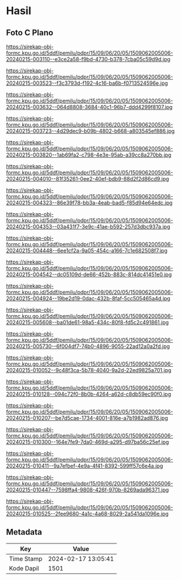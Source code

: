 # Hasil

## Foto C Plano

https://sirekap-obj-formc.kpu.go.id/5ddf/pemilu/pdpr/15/09/06/20/05/1509062005006-20240215-003110--e3ce2a58-f9bd-4730-b378-7cba05c59d9d.jpg

https://sirekap-obj-formc.kpu.go.id/5ddf/pemilu/pdpr/15/09/06/20/05/1509062005006-20240215-003523--f3c3793d-f192-4c16-ba6b-f0713524596e.jpg

https://sirekap-obj-formc.kpu.go.id/5ddf/pemilu/pdpr/15/09/06/20/05/1509062005006-20240215-003632--064d8808-3684-40c1-96b7-ddd4299f8107.jpg

https://sirekap-obj-formc.kpu.go.id/5ddf/pemilu/pdpr/15/09/06/20/05/1509062005006-20240215-003723--4d29dec9-b09b-4802-b668-a803545ef886.jpg

https://sirekap-obj-formc.kpu.go.id/5ddf/pemilu/pdpr/15/09/06/20/05/1509062005006-20240215-003820--1ab69fa2-c798-4e3e-95ab-a39cc8a270bb.jpg

https://sirekap-obj-formc.kpu.go.id/5ddf/pemilu/pdpr/15/09/06/20/05/1509062005006-20240215-004010--81f35261-0ee2-40ef-bdb9-88d2f2d86cd9.jpg

https://sirekap-obj-formc.kpu.go.id/5ddf/pemilu/pdpr/15/09/06/20/05/1509062005006-20240215-004323--86e39f78-bb3a-4eab-bad5-f85d94e64edc.jpg

https://sirekap-obj-formc.kpu.go.id/5ddf/pemilu/pdpr/15/09/06/20/05/1509062005006-20240215-004353--03a431f7-3e9c-41ae-b592-257d3dbc937a.jpg

https://sirekap-obj-formc.kpu.go.id/5ddf/pemilu/pdpr/15/09/06/20/05/1509062005006-20240215-004448--6ee1cf2a-9a05-454c-a166-7c1e682508f7.jpg

https://sirekap-obj-formc.kpu.go.id/5ddf/pemilu/pdpr/15/09/06/20/05/1509062005006-20240215-004542--dc05109d-de66-452b-883c-814dc41451e0.jpg

https://sirekap-obj-formc.kpu.go.id/5ddf/pemilu/pdpr/15/09/06/20/05/1509062005006-20240215-004924--19be2d19-0dac-432b-8faf-5cc505465a4d.jpg

https://sirekap-obj-formc.kpu.go.id/5ddf/pemilu/pdpr/15/09/06/20/05/1509062005006-20240215-005608--ba01de61-98a5-434c-80f8-fd5c2c491861.jpg

https://sirekap-obj-formc.kpu.go.id/5ddf/pemilu/pdpr/15/09/06/20/05/1509062005006-20240215-005730--6f004df7-74b0-4896-9055-22ad12a0a2fd.jpg

https://sirekap-obj-formc.kpu.go.id/5ddf/pemilu/pdpr/15/09/06/20/05/1509062005006-20240215-010052--9c48f3ca-5b78-4040-9a2d-22ed9825a701.jpg

https://sirekap-obj-formc.kpu.go.id/5ddf/pemilu/pdpr/15/09/06/20/05/1509062005006-20240215-010128--094c72f0-8b0b-4264-a62d-c8db59ec90f0.jpg

https://sirekap-obj-formc.kpu.go.id/5ddf/pemilu/pdpr/15/09/06/20/05/1509062005006-20240215-010207--be7d5cae-1734-4001-816e-a7b1982ad876.jpg

https://sirekap-obj-formc.kpu.go.id/5ddf/pemilu/pdpr/15/09/06/20/05/1509062005006-20240215-010300--164e7fe9-7da0-469d-a295-d97ba56c25ef.jpg

https://sirekap-obj-formc.kpu.go.id/5ddf/pemilu/pdpr/15/09/06/20/05/1509062005006-20240215-010411--9a7efbef-4e9a-4f41-8392-599ff57c6e4a.jpg

https://sirekap-obj-formc.kpu.go.id/5ddf/pemilu/pdpr/15/09/06/20/05/1509062005006-20240215-010447--7598ffa4-9808-426f-970b-8269ada96371.jpg

https://sirekap-obj-formc.kpu.go.id/5ddf/pemilu/pdpr/15/09/06/20/05/1509062005006-20240215-010525--2fee9680-4a1c-4a68-8029-2a541da1096e.jpg


## Metadata

| Key        | Value               |
| ---------- | ------------------- |
| Time Stamp | 2024-02-17 13:05:41 |
| Kode Dapil | 1501                |



